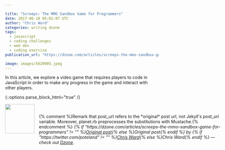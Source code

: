 ```yaml
---

title: "Screeps: The MMO Sandbox Game for Programmers"
date: 2017-06-18 05:01:07 UTC
author: "Chris Ward"
categories: writing dzone
tags:
  - javascript
  - coding challenges
  - web dev
  - coding exercise
publication_url: "https://dzone.com/articles/screeps-the-mmo-sandbox-game-for-programmers"

image: images/5620905.jpeg
---
```

In this article, we explore a video game that requires players to code in JavaScript in order to make any progress in the game and interact with other players.


{::options parse_block_html="true" /}
<div class="author">
   <img src="https://www.rss-specifications.com/rss-spec-rss.gif" style="width: 96px; height: 96;">
   <span style="position: absolute; padding: 32px 15px;">{% comment %}Remark that post_url refers to the *original* post url, not Jekyll's post_url variable. Moreover, planet.rb preprocesses the substitutions with Mustache.{% endcomment %}
      <i>{% if "https://dzone.com/articles/screeps-the-mmo-sandbox-game-for-programmers" != "" %}<a href="https://dzone.com/articles/screeps-the-mmo-sandbox-game-for-programmers">Original post</a>{% else %}Original post{% endif %} by {% if "https://twitter.com/poteland" != "" %}<a href="https://twitter.com/poteland">Chris Ward</a>{% else %}Chris Ward{% endif %} &mdash; check out <a href="https://dzone.com">Dzone</a>.</i>
  </span>
</div>
